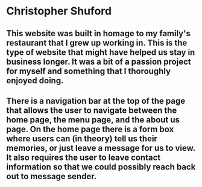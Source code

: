 # Christopher Shuford

## This website was built in homage to my family's restaurant that I grew up working in. This is the type of website that might have helped us stay in business longer. It was a bit of a passion project for myself and something that I thoroughly enjoyed doing. 

## There is a navigation bar at the top of the page that allows the user to navigate between the home page, the menu page, and the about us page. On the home page there is a form box where users can (in theory) tell us their memories, or just leave a message for us to view. It also requires the user to leave contact information so that we could possibly reach back out to message sender.

